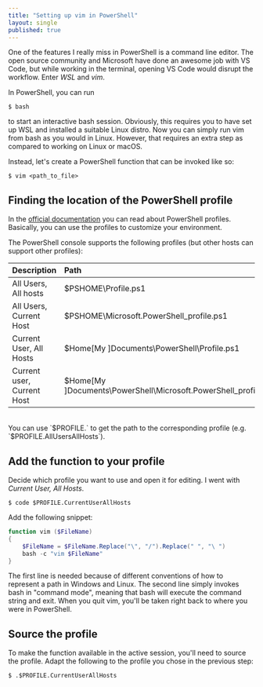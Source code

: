 ```yaml
---
title: "Setting up vim in PowerShell"
layout: single
published: true
---
```


One of the features I really miss in PowerShell is a command line editor. The open source community and Microsoft have done an awesome job with VS Code, but while working in the terminal, opening VS Code would disrupt the workflow. Enter _WSL_ and _vim_.

In PowerShell, you can run

```shell
$ bash
```

to start an interactive bash session. Obviously, this requires you to have set up WSL and installed a suitable Linux distro. Now you can simply run vim from bash as you would in Linux. However, that requires an extra step as compared to working on Linux or macOS.

Instead, let's create a PowerShell function that can be invoked like so:

```shell
$ vim <path_to_file>
```

## Finding the location of the PowerShell profile
In the [official documentation](https://docs.microsoft.com/en-us/powershell/module/microsoft.powershell.core/about/about_profiles?view=powershell-7) you can read about PowerShell profiles. Basically, you can use the profiles to customize your environment.

The PowerShell console supports the following profiles (but other hosts can support other profiles):

| Description                | Path                                                             |
| :------------------------- | :--------------------------------------------------------------- |
| All Users, All hosts       | $PSHOME\Profile.ps1                                              |
| All Users, Current Host    | $PSHOME\Microsoft.PowerShell_profile.ps1                         |
| Current User, All Hosts    | $Home\[My ]Documents\PowerShell\Profile.ps1                      |
| Current user, Current Host | $Home\[My ]Documents\PowerShell\Microsoft.PowerShell_profile.ps1 |

<br/>
You can use `$PROFILE.<profile_name>` to get the path to the corresponding profile (e.g. `$PROFILE.AllUsersAllHosts`). 

## Add the function to your profile
Decide which profile you want to use and open it for editing. I went with _Current User, All Hosts_.

```shell
$ code $PROFILE.CurrentUserAllHosts
```

Add the following snippet:

```powershell
function vim ($FileName)
{
    $FileName = $FileName.Replace("\", "/").Replace(" ", "\ ")
    bash -c "vim $FileName"
}
```

The first line is needed because of different conventions of how to represent a path in Windows and Linux. The second line simply invokes bash in "command mode", meaning that bash will execute the command string and exit. When you quit vim, you'll be taken right back to where you were in PowerShell.

## Source the profile
To make the function available in the active session, you'll need to source the profile. Adapt the following to the profile you chose in the previous step:

```shell
$ .$PROFILE.CurrentUserAllHosts
```
